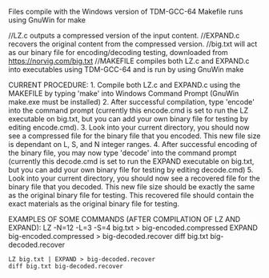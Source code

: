 Files compile with the Windows version of TDM-GCC-64
Makefile runs using GnuWin for make

//LZ.c outputs a compressed version of the input content.
//EXPAND.c recovers the original content from the compressed version.
//big.txt will act as our binary file for encoding/decoding testing, downloaded from https://norvig.com/big.txt
//MAKEFILE compiles both LZ.c and EXPAND.c into executables using TDM-GCC-64 and is run by using GnuWin make

CURRENT PROCEDURE:
	1. Compile both LZ.c and EXPAND.c using the MAKEFILE by typing 'make' into Windows Command Prompt (GnuWin make.exe must be installed)
	2. After successful compilation, type 'encode' into the command prompt (currently this encode.cmd is set to run the LZ executable on big.txt, but you can add your own binary file for testing by editing encode.cmd).
	3. Look into your current directory, you should now see a compressed file for the binary file that you encoded. This new file size is dependant on L, S, and N integer ranges.
	4. After successful encoding of the binary file, you may now type 'decode' into the command prompt (currently this decode.cmd is set to run the EXPAND executable on big.txt, but you can add your own binary file for testing by editing decode.cmd)
	5. Look into your current directory, you should now see a recovered file for the binary file that you decoded. This new file size should be exactly the same as the original binary file for testing. This recovered file should contain the exact materials as the original binary file for testing. 

EXAMPLES OF SOME COMMANDS (AFTER COMPILATION OF LZ AND EXPAND):
	LZ -N=12 -L=3 -S=4 big.txt > big-encoded.compressed
	EXPAND big-encoded.compressed > big-decoded.recover
	diff big.txt big-decoded.recover
	
	LZ big.txt | EXPAND > big-decoded.recover
	diff big.txt big-decoded.recover